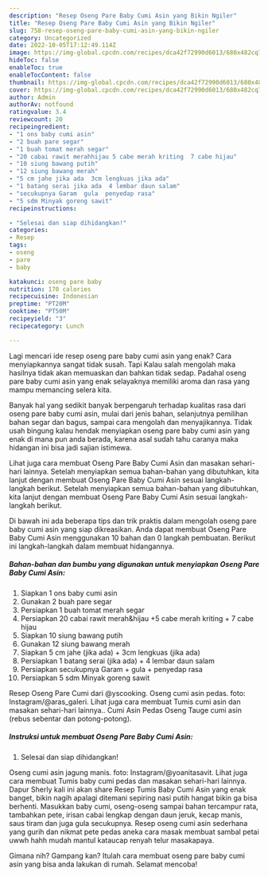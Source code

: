 ```yaml
---
description: "Resep Oseng Pare Baby Cumi Asin yang Bikin Ngiler"
title: "Resep Oseng Pare Baby Cumi Asin yang Bikin Ngiler"
slug: 758-resep-oseng-pare-baby-cumi-asin-yang-bikin-ngiler
category: Uncategorized
date: 2022-10-05T17:12:49.114Z
image: https://img-global.cpcdn.com/recipes/dca42f72990d6013/680x482cq70/oseng-pare-baby-cumi-asin-foto-resep-utama.jpg
hideToc: false
enableToc: true
enableTocContent: false
thumbnail: https://img-global.cpcdn.com/recipes/dca42f72990d6013/680x482cq70/oseng-pare-baby-cumi-asin-foto-resep-utama.jpg
cover: https://img-global.cpcdn.com/recipes/dca42f72990d6013/680x482cq70/oseng-pare-baby-cumi-asin-foto-resep-utama.jpg
author: Admin
authorAv: notfound
ratingvalue: 3.4
reviewcount: 20
recipeingredient:
- "1 ons baby cumi asin"
- "2 buah pare segar"
- "1 buah tomat merah segar"
- "20 cabai rawit merahhijau 5 cabe merah kriting  7 cabe hijau"
- "10 siung bawang putih"
- "12 siung bawang merah"
- "5 cm jahe jika ada  3cm lengkuas jika ada"
- "1 batang serai jika ada  4 lembar daun salam"
- "secukupnya Garam  gula  penyedap rasa"
- "5 sdm Minyak goreng sawit"
recipeinstructions:

- "Selesai dan siap dihidangkan!"
categories:
- Resep
tags:
- oseng
- pare
- baby

katakunci: oseng pare baby 
nutrition: 170 calories
recipecuisine: Indonesian
preptime: "PT20M"
cooktime: "PT50M"
recipeyield: "3"
recipecategory: Lunch

---
```



Lagi mencari ide resep oseng pare baby cumi asin yang enak? Cara menyiapkannya sangat tidak susah. Tapi Kalau salah mengolah maka hasilnya tidak akan memuaskan dan bahkan tidak sedap. Padahal oseng pare baby cumi asin yang enak selayaknya memiliki aroma dan rasa yang mampu memancing selera kita.


Banyak hal yang sedikit banyak berpengaruh terhadap kualitas rasa dari oseng pare baby cumi asin, mulai dari jenis bahan, selanjutnya pemilihan bahan segar dan bagus, sampai cara mengolah dan menyajikannya. Tidak usah bingung kalau hendak menyiapkan oseng pare baby cumi asin yang enak di mana pun anda berada, karena asal sudah tahu caranya maka hidangan ini bisa jadi sajian istimewa.

Lihat juga cara membuat Oseng Pare Baby Cumi Asin dan masakan sehari-hari lainnya. Setelah menyiapkan semua bahan-bahan yang dibutuhkan, kita lanjut dengan membuat Oseng Pare Baby Cumi Asin sesuai langkah-langkah berikut. Setelah menyiapkan semua bahan-bahan yang dibutuhkan, kita lanjut dengan membuat Oseng Pare Baby Cumi Asin sesuai langkah-langkah berikut.


Di bawah ini ada beberapa tips dan trik praktis dalam mengolah oseng pare baby cumi asin yang siap dikreasikan. Anda dapat membuat Oseng Pare Baby Cumi Asin menggunakan 10 bahan dan 0 langkah pembuatan. Berikut ini langkah-langkah dalam membuat hidangannya.

<!--inarticleads1-->

##### Bahan-bahan dan bumbu yang digunakan untuk menyiapkan Oseng Pare Baby Cumi Asin:

1. Siapkan 1 ons baby cumi asin
1. Gunakan 2 buah pare segar
1. Persiapkan 1 buah tomat merah segar
1. Persiapkan 20 cabai rawit merah&amp;hijau +5 cabe merah kriting + 7 cabe hijau
1. Siapkan 10 siung bawang putih
1. Gunakan 12 siung bawang merah
1. Siapkan 5 cm jahe (jika ada) + 3cm lengkuas (jika ada)
1. Persiapkan 1 batang serai (jika ada) + 4 lembar daun salam
1. Persiapkan secukupnya Garam + gula + penyedap rasa
1. Persiapkan 5 sdm Minyak goreng sawit


Resep Oseng Pare Cumi dari @yscooking. Oseng cumi asin pedas. foto: Instagram/@aras_galeri. Lihat juga cara membuat Tumis cumi asin dan masakan sehari-hari lainnya.. Cumi Asin Pedas Oseng Tauge cumi asin (rebus sebentar dan potong-potong). 

<!--inarticleads2-->

##### Instruksi untuk membuat Oseng Pare Baby Cumi Asin:


1. Selesai dan siap dihidangkan!

Oseng cumi asin jagung manis. foto: Instagram/@yoanitasavit. Lihat juga cara membuat Tumis baby cumi pedas dan masakan sehari-hari lainnya. Dapur Sherly kali ini akan share Resep Tumis Baby Cumi Asin yang enak banget, bikin nagih apalagi ditemani sepiring nasi putih hangat bikin ga bisa berhenti. Masukkan baby cumi, oseng-oseng sampai bahan tercampur rata, tambahkan pete, irisan cabai lengkap dengan daun jeruk, kecap manis, saus tiram dan juga gula secukupnya. Resep oseng cumi asin sederhana yang gurih dan nikmat pete pedas aneka cara masak membuat sambal petai uwwh hahh mudah mantul kataucap renyah telur masakapaya. 

Gimana nih? Gampang kan? Itulah cara membuat oseng pare baby cumi asin yang bisa anda lakukan di rumah. Selamat mencoba!
